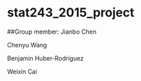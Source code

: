 # stat243_2015_project

##Group member:
Jianbo Chen

Chenyu Wang

Benjamin Huber-Rodriguez

Weixin Cai

